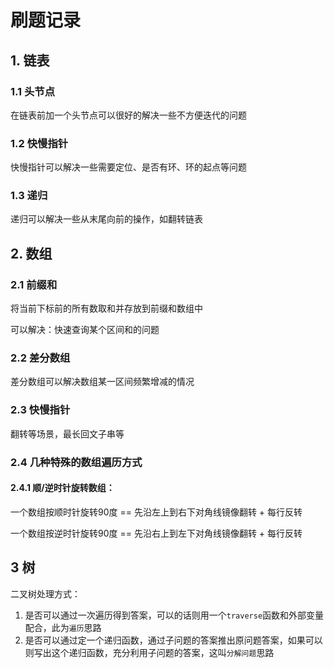 # 刷题记录

## 1. 链表

### 1.1 头节点

在链表前加一个头节点可以很好的解决一些不方便迭代的问题

### 1.2 快慢指针

快慢指针可以解决一些需要定位、是否有环、环的起点等问题

### 1.3 递归

递归可以解决一些从末尾向前的操作，如翻转链表

## 2. 数组

### 2.1 前缀和

将当前下标前的所有数取和并存放到前缀和数组中

可以解决：快速查询某个区间和的问题

### 2.2 差分数组

差分数组可以解决数组某一区间频繁增减的情况

### 2.3 快慢指针

翻转等场景，最长回文子串等

### 2.4 几种特殊的数组遍历方式

#### 2.4.1 顺/逆时针旋转数组：

一个数组按顺时针旋转90度 == 先沿左上到右下对角线镜像翻转 + 每行反转

一个数组按逆时针旋转90度 == 先沿右上到左下对角线镜像翻转 + 每行反转

## 3 树

二叉树处理方式：

1. 是否可以通过一次遍历得到答案，可以的话则用一个`traverse`函数和外部变量配合，此为`遍历`思路
2. 是否可以通过定一个递归函数，通过子问题的答案推出原问题答案，如果可以则写出这个递归函数，充分利用子问题的答案，这叫`分解问题`思路













































